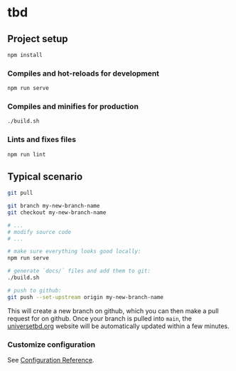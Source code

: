# tbd

## Project setup
```bash
npm install
```

### Compiles and hot-reloads for development
```bash
npm run serve
```

### Compiles and minifies for production
```bash
./build.sh
```

### Lints and fixes files
```bash
npm run lint
```

## Typical scenario
```bash
git pull

git branch my-new-branch-name
git checkout my-new-branch-name

# ...
# modify source code
# ...

# make sure everything looks good locally:
npm run serve

# generate `docs/` files and add them to git:
./build.sh

# push to github:
git push --set-upstream origin my-new-branch-name
```
This will create a new branch on github, which you can then make a pull request for on github. Once your branch is pulled into `main`, the [universetbd.org](https://universetbd.org) website will be automatically updated within a few minutes.


### Customize configuration
See [Configuration Reference](https://cli.vuejs.org/config/).
